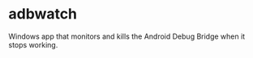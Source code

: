 adbwatch
========

Windows app that monitors and kills the Android Debug Bridge when it stops working.

